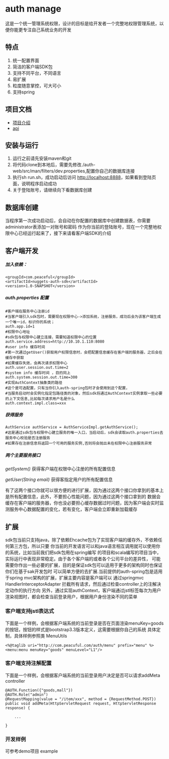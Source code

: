 auth manage
===============

这是一个统一管理系统权限，设计的目标是给开发者一个完整地权限管理系统，以便你能更专注自己系统业务的开发

## 特点

1. 统一配置界面
1. 简洁的客户端SDK包
1. 支持不同平台，不同语言
1. 易扩展
1. 粒度随意掌控，可大可小
1. 支持spring

## 项目文档

* [项目介绍](http://wangjuntytl.github.io/project.html)
* [api](http://wangjuntytl.github.io/apidocs/)

## 安装与运行

1. 运行之前请先安装maven和git
2. 将代码clone到本地后，需要先修改./auth-web/src/man/filters/dev.properties,配置你自己的数据库连接
2. 执行sh run.sh，成功启动后访问 [http://localhost:8888](http://localhost:8888)，如果看到登陆页面，说明程序启动成功
1. 关于登陆账号，请继续向下看数据库创建

## 数据库创建

当程序第一次成功启动后，会自动在你配置的数据库中创建数据表，你需要administrator表添加一对账号和密码
作为你当前的登陆账号，现在一个完整地权限中心已经运行起来了，接下来请看客户端SDK的介绍

## 客户端开发

##### 加入依赖：
    <groupId>com.peaceful</groupId>
    <artifactId>nuggets-auth-sdk</artifactId>
    <version>1.0-SNAPSHOT</version>

##### auth.properties 配置
    #客户端在服务中心注册id
    #当客户端引入sdk包时，需要现在权限中心->添加系统，注册服务，成功后会为该客户端生成一个唯一id，标识你的系统；
    auth.app.id=1
    #权限中心地址
    #sdk包与权限中心建立连接，需要知道权限中心的位置
    auth.service.address=http://10.10.1.110:8080
    #user info 缓存时间
    #第一次通过getUser()获取用户权限信息时，会把配置信息缓存在客户端的服务器，之后会在缓存中获取
    #如果缓存失效，会再次请求权限中心
    auth.user.session.out.time=2
    #system info 缓存时间 ，目的同上
    auth.system.session.out.time=300
    #实现AuthContext抽象类的路径
    #这个是可选配置，只有当你引入auth-spring包时才会使用到这个配置，
    #当服务启动时会实例化指定包路径类的对象，然后sdk将通过AuthContext实例拿取一些必要的上下文信息,比如每次请求用户名是什么
    auth.context.impl.class=xxx


##### 获得服务
    AuthService authService = AuthServiceImpl.getAuthService();
    #这是通过sdk包与权限中心建立服务的唯一入口，当启动后，sdk会读取auth.properties去服务中心校验是否注册服务
    #如果存在注册信息将返回一个可用的服务实例,否则将会抛出未在权限中心注册服务异常

##### 两个主要服务接口

*getSystem()*  获得客户端在权限中心注册的所有配置信息

*getUser(String email)*  获得客指定用户的所有配置信息

有了这两个接口你就可以很方便的进行扩展，因为通过这两个接口你拿到的基本上是所有配置信息，此外，不要担心性能问题，因为通过这两个接口拿到的
数据会缓存在客户端的服务器，你也没必要担心缓存数据过时问题，因为客户端会实时监测服务中心数据配置的变化，若有变化，客户端会立即重新加载缓存

## 扩展

sdk包当前只支持java，除了依赖Ehcache包为了实现客户端的缓存外，不依赖任何第三方包，所以只要
你当前的开发语言可以和java语言相互调用就可以使用你的系统，比如当前我们把sdk包用在spring编写
的项目和scala编写的项目当中，实际运行中表现非常稳定。由于各个客户端的或者各个公司平台的差异性，
可能需要你作出一些必要的扩展，目的是保证sdk包可以适用于更多的架构同时也保证你们在基于sak开发包时
可以简单方便的去扩展.当前提供的auth-spring包是适用于spring mvc架构的扩展，扩展主要内容是客户端可以
通过springmvc HandlerInterceptorAdapter 拦截所有请求，然后通过检查controller上的注解决定动作的执行方向
另外，通过实现authContext，客户端通过jstl标签每次为用户渲染视图时，都会检查当前登录用户，根据用户身份渲染不同的菜单


### 客户端支持jstl表达式

下面是一个样例，会根据客户端系统的当前登录是否在页面渲染menuKey=goods的按钮，按钮的样式是bootstrap3.3版本定义，这需要根据你自己的系统
具体定制，具体样例参照类 MenuUtils

    <%@taglib uri="http://com.peacuful.com/auth/menu" prefix="menu" %>
    <menu:menu menuKey="goods" menuLevel="L1"/>

### 客户端支持注解配置

下面是一个样例，会根据客户端系统的当前登录用户决定是否可以请求addMeta controller

    @AUTH.Function({"goods,mall"})
    @AUTH.Role("admin")
    @RequestMapping(value = "/item/xxx", method = {RequestMethod.POST})
    public void addMeta(HttpServletRequest request, HttpServletResponse response) {

        ...

    }


### 开发样例

可参考demo项目 example




















